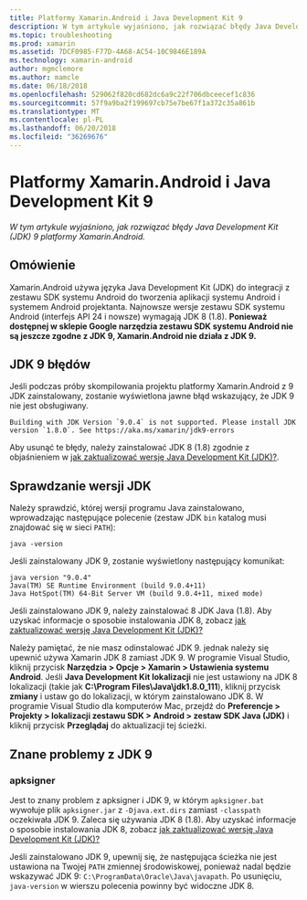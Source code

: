 ```yaml
---
title: Platformy Xamarin.Android i Java Development Kit 9
description: W tym artykule wyjaśniono, jak rozwiązać błędy Java Development Kit (JDK) 9 platformy Xamarin.Android.
ms.topic: troubleshooting
ms.prod: xamarin
ms.assetid: 7DCF0985-F77D-4A68-AC54-10C9846E189A
ms.technology: xamarin-android
author: mgmclemore
ms.author: mamcle
ms.date: 06/18/2018
ms.openlocfilehash: 529062f820cd682dc6a9c22f706dbceecef1c836
ms.sourcegitcommit: 57f9a9ba2f199697cb75e7be67f1a372c35a861b
ms.translationtype: MT
ms.contentlocale: pl-PL
ms.lasthandoff: 06/20/2018
ms.locfileid: "36269676"
---
```

# <a name="xamarinandroid-and-java-development-kit-9"></a>Platformy Xamarin.Android i Java Development Kit 9

_W tym artykule wyjaśniono, jak rozwiązać błędy Java Development Kit (JDK) 9 platformy Xamarin.Android._


## <a name="overview"></a>Omówienie

Xamarin.Android używa języka Java Development Kit (JDK) do integracji z zestawu SDK systemu Android do tworzenia aplikacji systemu Android i systemem Android projektanta. Najnowsze wersje zestawu SDK systemu Android (interfejs API 24 i nowsze) wymagają JDK 8 (1.8). **Ponieważ dostępnej w sklepie Google narzędzia zestawu SDK systemu Android nie są jeszcze zgodne z JDK 9, Xamarin.Android nie działa z JDK 9.**

## <a name="jdk-9-errors"></a>JDK 9 błędów

Jeśli podczas próby skompilowania projektu platformy Xamarin.Android z 9 JDK zainstalowany, zostanie wyświetlona jawne błąd wskazujący, że JDK 9 nie jest obsługiwany.

```shell
Building with JDK Version `9.0.4` is not supported. Please install JDK version `1.8.0`. See https://aka.ms/xamarin/jdk9-errors  
```

Aby usunąć te błędy, należy zainstalować JDK 8 (1.8) zgodnie z objaśnieniem w [jak zaktualizować wersję Java Development Kit (JDK)?](~/android/troubleshooting/questions/update-jdk.md).


## <a name="checking-the-jdk-version"></a>Sprawdzanie wersji JDK

Należy sprawdzić, której wersji programu Java zainstalowano, wprowadzając następujące polecenie (zestaw JDK `bin` katalog musi znajdować się w sieci `PATH`):

```shell
java -version
```

Jeśli zainstalowany JDK 9, zostanie wyświetlony następujący komunikat:

```shell
java version "9.0.4"
Java(TM) SE Runtime Environment (build 9.0.4+11)
Java HotSpot(TM) 64-Bit Server VM (build 9.0.4+11, mixed mode)
```

Jeśli zainstalowano JDK 9, należy zainstalować 8 JDK Java (1.8). Aby uzyskać informacje o sposobie instalowania JDK 8, zobacz [jak zaktualizować wersję Java Development Kit (JDK)?](~/android/troubleshooting/questions/update-jdk.md)

Należy pamiętać, że nie masz odinstalować JDK 9. jednak należy się upewnić używa Xamarin JDK 8 zamiast JDK 9. W programie Visual Studio, kliknij przycisk **Narzędzia > Opcje > Xamarin > Ustawienia systemu Android**. Jeśli **Java Development Kit lokalizacji** nie jest ustawiony na JDK 8 lokalizacji (takie jak **C:\\Program Files\\Java\\jdk1.8.0_111**), kliknij przycisk **zmiany**  i ustaw go do lokalizacji, w którym zainstalowano JDK 8. W programie Visual Studio dla komputerów Mac, przejdź do **Preferencje > Projekty > lokalizacji zestawu SDK > Android > zestaw SDK Java (JDK)** i kliknij przycisk **Przeglądaj** do aktualizacji tej ścieżki.

## <a name="known-issues-with-jdk-9"></a>Znane problemy z JDK 9

### <a name="apksigner"></a>apksigner

Jest to znany problem z apksigner i JDK 9, w którym `apksigner.bat` wywołuje plik `apksigner.jar` z `-Djava.ext.dirs` zamiast `-classpath` oczekiwała JDK 9. Zaleca się używania JDK 8 (1.8). Aby uzyskać informacje o sposobie instalowania JDK 8, zobacz [jak zaktualizować wersję Java Development Kit (JDK)?](~/android/troubleshooting/questions/update-jdk.md)

Jeśli zainstalowano JDK 9, upewnij się, że następująca ścieżka nie jest ustawiona na Twojej `PATH` zmiennej środowiskowej, ponieważ nadal będzie wskazywać JDK 9: `C:\ProgramData\Oracle\Java\javapath`. Po usunięciu, `java-version` w wierszu polecenia powinny być widoczne JDK 8.
